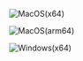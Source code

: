 ![MacOS(x64)](https://shields.io/badge/MacOS%20(x64)--9cf?logo=Apple&style=social)

![MacOS(arm64)](https://shields.io/badge/MacOS%20(arm64)--9cf?logo=Apple&style=social)

![Windows(x64)](https://shields.io/badge/Windows%20(x64)--9cf?logo=Windows&style=social)
